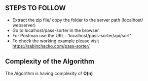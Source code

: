 ## STEPS TO FOLLOW

- Extract the zip file/ copy the folder to the server path (localhost/ webserver)
- Go to localhost/pass-sorter in the browser
- For Postman use the URL : 'localhost/pass-sorter/api/sort'
- To check the working example please visit https://sabinchacko.com/pass-sorter/

## Complexity of the Algorithm
The Algorithm is having complexity of **O(n)**



